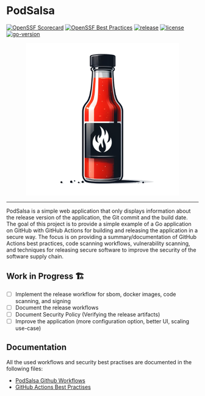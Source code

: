 # PodSalsa

[![OpenSSF Scorecard](https://api.securityscorecards.dev/projects/github.com/janfuhrer/podsalsa/badge)](https://securityscorecards.dev/viewer/?uri=github.com/janfuhrer/podsalsa)
[![OpenSSF Best Practices](https://www.bestpractices.dev/projects/8791/badge)](https://www.bestpractices.dev/projects/8791)
[![release](https://img.shields.io/github/v/release/janfuhrer/podsalsa)](https://github.com/janfuhrer/podsalsa/releases)
[![license](https://img.shields.io/github/license/janfuhrer/podsalsa)](https://github.com/janfuhrer/podsalsa/blob/main/LICENSE)
[![go-version](https://img.shields.io/github/go-mod/go-version/janfuhrer/podsalsa)](https://github.com/janfuhrer/podsalsa/blob/main/go.mod)

<p align="center">
    <img src="./assets/podsalsa-logo.png" alt="PodSalsa" width="400">
</p>

---

PodSalsa is a simple web application that only displays information about the release version of the application, the Git commit and the build date.
The goal of this project is to provide a simple example of a Go application on GitHub with GitHub Actions for building and releasing the application in a secure way. The focus is on providing a summary/documentation of GitHub Actions best practices, code scanning workflows, vulnerability scanning, and techniques for releasing secure software to improve the security of the software supply chain.

## Work in Progress 🏗️

- [ ] Implement the release workflow for sbom, docker images, code scanning, and signing
- [ ] Document the release workflows
- [ ] Document Security Policy (Verifying the release artifacts)
- [ ] Improve the application (more configuration option, better UI, scaling use-case)

## Documentation

All the used workflows and security best practises are documented in the following files:

- [PodSalsa Github Workflows](./.github/workflows/README.md)
- [GitHub Actions Best Practises](./docs/best-practises.md)
